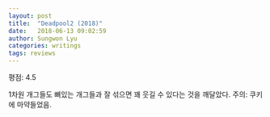 ```yaml
---
layout: post
title:  "Deadpool2 (2018)"
date:   2018-06-13 09:02:59
author: Sungwon Lyu
categories: writings
tags: reviews
---
```

평점: 4.5

1차원 개그들도 뼈있는 개그들과 잘 섞으면 꽤 웃길 수 있다는 것을 깨달았다. 
주의: 쿠키에 마약들었음.